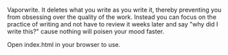 Vaporwrite.  It deletes what you write as you write it, thereby preventing you from obsessing over the quality of the work.  Instead you can focus on the practice of writing and not have to review it weeks later and say "why did I write this?" cause nothing will poisen your mood faster.

Open index.html in your browser to use.
